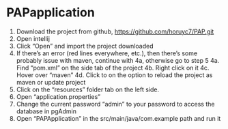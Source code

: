 # PAPapplication
 
1. Download the project from github, https://github.com/horuyc7/PAP.git
2. Open intellij
3. Click “Open” and import the project downloaded
4. If there’s an error (red lines everywhere, etc.), then there’s some probably issue with maven, continue with 4a, otherwise go to step 5
4a. Find “pom.xml” on the side tab of the project
4b. Right click on it
4c. Hover over “maven”
4d. Click to on the option to reload the project as maven or update project
5. Click on the “resources” folder tab on the left side.
6. Open “application.properties”
7. Change the current password “admin” to your password to access the database in pgAdmin
8. Open “PAPApplication” in the src/main/java/com.example path and run it

